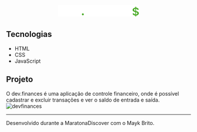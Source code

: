 <h1 align="center">
  <img alt="dev.finances" title="dev.finances" src="https://raw.githubusercontent.com/Adoilson-Freitas/dev.finances/959158d0b0948ff733f6647174866ceb40ab58dd/assets/logo.svg" width="220px" />
</h1>

## Tecnologias

- HTML
- CSS
- JavaScript

## Projeto

O dev.finances é uma aplicação de controle financeiro, onde é possível cadastrar e excluir transações e ver o saldo de entrada e saída.
![devfinances](https://user-images.githubusercontent.com/56658900/108446926-c0506d80-723d-11eb-8d1e-317a1fa1e743.png)

---
Desenvolvido durante a MaratonaDiscover com o  Mayk Brito.
